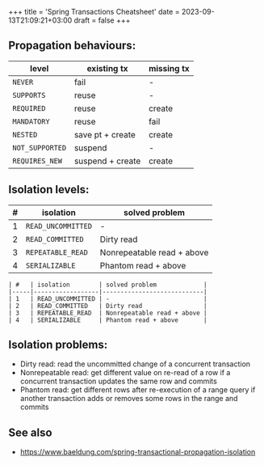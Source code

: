 +++
title = 'Spring Transactions Cheatsheet'
date = 2023-09-13T21:09:21+03:00
draft = false
+++

## Propagation behaviours:

| level           | existing tx      | missing tx |
|-----------------|------------------|------------|
| `NEVER`         | fail             | -          |
| `SUPPORTS`      | reuse            | -          |
| `REQUIRED`      | reuse            | create     |
| `MANDATORY`     | reuse            | fail       |
| `NESTED`        | save pt + create | create     |
| `NOT_SUPPORTED` | suspend          | -          |
| `REQUIRES_NEW`  | suspend + create | create     |

## Isolation levels:

| #   | isolation          | solved problem             |
|-----|--------------------|----------------------------|
| 1   | `READ_UNCOMMITTED` | -                          |
| 2   | `READ_COMMITTED`   | Dirty read                 |
| 3   | `REPEATABLE_READ`  | Nonrepeatable read + above |
| 4   | `SERIALIZABLE`     | Phantom read + above       |

```text
| #   | isolation        | solved problem             |
|-----|------------------|----------------------------|
| 1   | READ_UNCOMMITTED | -                          |
| 2   | READ_COMMITTED   | Dirty read                 |
| 3   | REPEATABLE_READ  | Nonrepeatable read + above |
| 4   | SERIALIZABLE     | Phantom read + above       |
```

## Isolation problems:

- Dirty read: read the uncommitted change of a concurrent transaction
- Nonrepeatable read: get different value on re-read of a row if a concurrent transaction updates the same row and commits
- Phantom read: get different rows after re-execution of a range query if another transaction adds or removes some rows in the range and commits

## See also

- https://www.baeldung.com/spring-transactional-propagation-isolation

